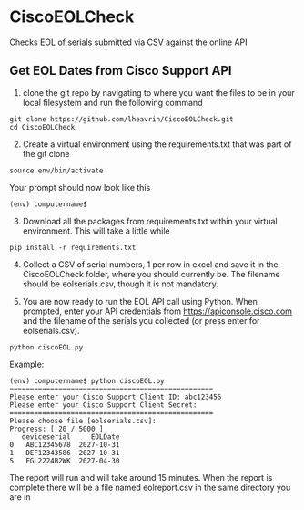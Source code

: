 # CiscoEOLCheck
Checks EOL of serials submitted via CSV against the online API

## Get EOL Dates from Cisco Support API
1. clone the git repo by navigating to where you want the files to be in your local filesystem and run the following command

```
git clone https://github.com/lheavrin/CiscoEOLCheck.git
cd CiscoEOLCheck
```
2. Create a virtual environment using the requirements.txt that was part of the git clone

```python3 -m venv env
source env/bin/activate
```

Your prompt should now look like this

```
(env) computername$
```

3. Download all the packages from requirements.txt within your virtual environment.  This will take a little while

```
pip install -r requirements.txt
```

4. Collect a CSV of serial numbers, 1 per row in excel and save it in the CiscoEOLCheck folder, where you should currently be.  The filename should be eolserials.csv, though it is not mandatory.

5. You are now ready to run the EOL API call using Python.  When prompted, enter your API credentials from https://apiconsole.cisco.com and the filename of the serials you collected (or press enter for eolserials.csv).

```
python ciscoEOL.py 
```

Example:
```
(env) computername$ python ciscoEOL.py
==================================================
Please enter your Cisco Support Client ID: abc123456
Please enter your Cisco Support Client Secret:
==================================================
Please choose file [eolserials.csv]:
Progress: [ 20 / 5000 ]
   deviceserial     EOLDate
0   ABC12345678  2027-10-31
1   DEF12343586  2027-10-31
5   FGL2224B2WK  2027-04-30
```
The report will run and will take around 15 minutes.
When the report is complete there will be a file named eolreport.csv in the same directory you are in
